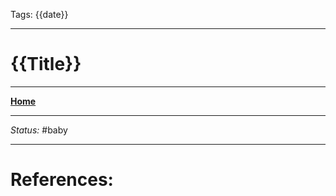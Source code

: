 Tags: 
{{date}}

---
# {{Title}}










---
__[Home](Example.md)__

---
_Status:_ #baby

---
# References:

